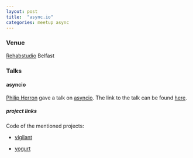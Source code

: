 ```yaml
---
layout: post
title:  "async.io"
categories: meetup async
---
```


### Venue

[Rehabstudio](http://rehabstudio.com) Belfast

### Talks

#### asyncio
[Philip Herron](http://www.meetup.com/PyBelfast/members/182608844/) gave a talk on [asyncio](https://docs.python.org/3/library/asyncio.html). The link to the talk can be found [here](https://docs.google.com/presentation/d/17dlZN8Gbj8niUXQYkO19flHKpfh6zDvzYfyfpuuiss0/edit).

##### project links

Code of the mentioned projects:

- [vigilant](https://github.com/redbrain/vigilant)

- [yogurt](https://github.com/redbrain/yogurt)

